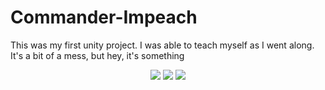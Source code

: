 # Commander-Impeach
This was my first unity project. I was able to teach myself as I went along. It's a bit of a mess, but hey, it's something
<p align = "center">
  <img src = "https://lh3.googleusercontent.com/x9IxUx1LgbyP-zqSB8ynrG6F0Jcism4bnMg6fA9RIXkFCTpc47J1RhJ-X7O-gAALYUg=w720-h310-rw"/>
  <img src = "https://lh3.googleusercontent.com/k_voaUeB4qIbfd8zbxRWIQjZNBbJ_d80Bt7ZOaVqtBcub-OgEx6ORxk92-cNd8-PyZA=w720-h310-rw"/>
   <img src = "https://lh3.googleusercontent.com/v9NKY463VSEedOEMiDzo1kLhWB1yAo0UlW1xB7RSCvXzm2g1AX6FYYib-x0yiec2Wu3T=w720-h310-rw"/>
  

</p>
